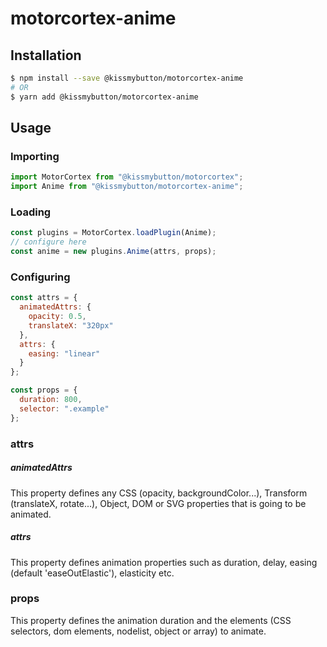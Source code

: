 # motorcortex-anime

## Installation

```bash
$ npm install --save @kissmybutton/motorcortex-anime
# OR
$ yarn add @kissmybutton/motorcortex-anime
```

## Usage

### Importing

```javascript
import MotorCortex from "@kissmybutton/motorcortex";
import Anime from "@kissmybutton/motorcortex-anime";
```

### Loading

```javascript
const plugins = MotorCortex.loadPlugin(Anime);
// configure here
const anime = new plugins.Anime(attrs, props);
```

### Configuring

```javascript
const attrs = {
  animatedAttrs: {
    opacity: 0.5,
    translateX: "320px"
  },
  attrs: {
    easing: "linear"
  }
};

const props = {
  duration: 800,
  selector: ".example"
};
```

### attrs

##### animatedAttrs

This property defines any CSS (opacity, backgroundColor...), Transform (translateX, rotate...), Object, DOM or SVG properties that is going to be animated.

##### attrs

This property defines animation properties such as duration, delay, easing (default 'easeOutElastic'), elasticity etc.

### props

This property defines the animation duration and the elements (CSS selectors, dom elements, nodelist, object or array) to animate.
